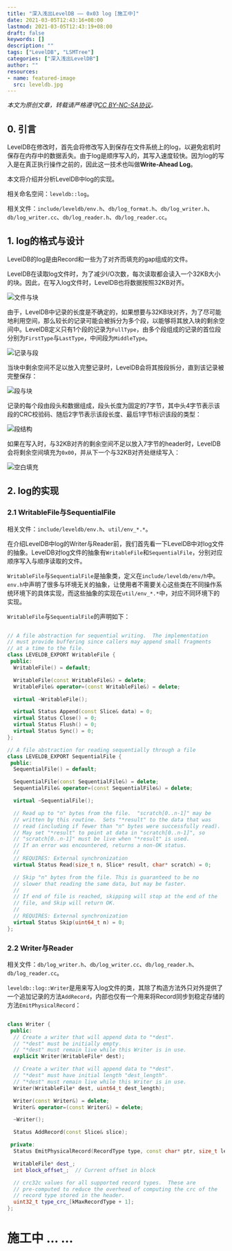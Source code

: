 ```yaml
---
title: "深入浅出LevelDB —— 0x03 log [施工中]"
date: 2021-03-05T12:43:16+08:00
lastmod: 2021-03-05T12:43:19+08:00
draft: false
keywords: []
description: ""
tags: ["LevelDB", "LSMTree"]
categories: ["深入浅出LevelDB"]
author: ""
resources:
- name: featured-image
  src: leveldb.jpg
---
```


*本文为原创文章，转载请严格遵守[CC BY-NC-SA协议](https://creativecommons.org/licenses/by-nc-sa/4.0/)。*


<!--more-->

## 0. 引言

LevelDB在修改时，首先会将修改写入到保存在文件系统上的log，以避免宕机时保存在内存中的数据丢失。由于log是顺序写入的，其写入速度较快。因为log的写入是在真正执行操作之前的，因此这一技术也叫做**Write-Ahead Log**。

本文将介绍并分析LevelDB中log的实现。

相关命名空间：`leveldb::log`。

相关文件：`include/leveldb/env.h`、`db/log_format.h`、`db/log_writer.h`、`db/log_writer.cc`、`db/log_reader.h`、`db/log_reader.cc`。

## 1. log的格式与设计

LevelDB的log是由Record和一些为了对齐而填充的gap组成的文件。

LevelDB在读取log文件时，为了减少I/O次数，每次读取都会读入一个32KB大小的块。因此，在写入log文件时，LevelDB也将数据按照32KB对齐。

![文件与块](assets/file-and-block.svg "文件与块")

由于，LevelDB中记录的长度是不确定的，如果想要与32KB块对齐，为了尽可能地利用空间，那么较长的记录可能会被拆分为多个段，以能够将其放入块的剩余空间中。LevelDB定义只有1个段的记录为`FullType`，由多个段组成的记录的首位段分别为`FirstType`与`LastType`，中间段为`MiddleType`。

![记录与段](assets/record-and-fragment.svg "记录与段")

当块中剩余空间不足以放入完整记录时，LevelDB会将其按段拆分，直到该记录被完整保存：

![段与块](assets/fragment-and-block.svg "段与块")

记录的每个段由段头和数据组成，段头长度为固定的7字节，其中头4字节表示该段的CRC校验码、随后2字节表示该段长度、最后1字节标识该段的类型：

![段结构](assets/fragment.svg "段结构")

如果在写入时，与32KB对齐的剩余空间不足以放入7字节的header时，LevelDB会将剩余空间填充为`0x00`，并从下一个与32KB对齐处继续写入：

![空白填充](assets/gap.svg "空白填充")









## 2. log的实现

### 2.1 WritableFile与SequentialFile

相关文件：`include/leveldb/env.h`、`util/env_*.*`。

在介绍LevelDB中log的Writer与Reader前，我们首先看一下LevelDB中对log文件的抽象。LevelDB对log文件的抽象有`WritableFile`和`SequentialFile`，分别对应顺序写入与顺序读取的文件。

`WritableFile`与`SequentialFile`是抽象类，定义在`include/leveldb/env/h`中。`env.h`中声明了很多与环境无关的抽象，让使用者不需要关心这些类在不同操作系统环境下的具体实现，而这些抽象的实现在`util/env_*.*`中，对应不同环境下的实现。

`WritableFile`与`SequentialFile`的声明如下：

```cpp

// A file abstraction for sequential writing.  The implementation
// must provide buffering since callers may append small fragments
// at a time to the file.
class LEVELDB_EXPORT WritableFile {
 public:
  WritableFile() = default;

  WritableFile(const WritableFile&) = delete;
  WritableFile& operator=(const WritableFile&) = delete;

  virtual ~WritableFile();

  virtual Status Append(const Slice& data) = 0;
  virtual Status Close() = 0;
  virtual Status Flush() = 0;
  virtual Status Sync() = 0;
};

// A file abstraction for reading sequentially through a file
class LEVELDB_EXPORT SequentialFile {
 public:
  SequentialFile() = default;

  SequentialFile(const SequentialFile&) = delete;
  SequentialFile& operator=(const SequentialFile&) = delete;

  virtual ~SequentialFile();

  // Read up to "n" bytes from the file.  "scratch[0..n-1]" may be
  // written by this routine.  Sets "*result" to the data that was
  // read (including if fewer than "n" bytes were successfully read).
  // May set "*result" to point at data in "scratch[0..n-1]", so
  // "scratch[0..n-1]" must be live when "*result" is used.
  // If an error was encountered, returns a non-OK status.
  //
  // REQUIRES: External synchronization
  virtual Status Read(size_t n, Slice* result, char* scratch) = 0;

  // Skip "n" bytes from the file. This is guaranteed to be no
  // slower that reading the same data, but may be faster.
  //
  // If end of file is reached, skipping will stop at the end of the
  // file, and Skip will return OK.
  //
  // REQUIRES: External synchronization
  virtual Status Skip(uint64_t n) = 0;
};

```

### 2.2 Writer与Reader

相关文件：`db/log_writer.h`、`db/log_writer.cc`、`db/log_reader.h`、`db/log_reader.cc`。

`leveldb::log::Writer`是用来写入log文件的类，其除了构造方法外只对外提供了一个追加记录的方法`AddRecord`，内部也仅有一个用来将Record同步到稳定存储的方法`EmitPhysicalRecord`：

```cpp

class Writer {
 public:
  // Create a writer that will append data to "*dest".
  // "*dest" must be initially empty.
  // "*dest" must remain live while this Writer is in use.
  explicit Writer(WritableFile* dest);

  // Create a writer that will append data to "*dest".
  // "*dest" must have initial length "dest_length".
  // "*dest" must remain live while this Writer is in use.
  Writer(WritableFile* dest, uint64_t dest_length);

  Writer(const Writer&) = delete;
  Writer& operator=(const Writer&) = delete;

  ~Writer();

  Status AddRecord(const Slice& slice);

 private:
  Status EmitPhysicalRecord(RecordType type, const char* ptr, size_t length);

  WritableFile* dest_;
  int block_offset_;  // Current offset in block

  // crc32c values for all supported record types.  These are
  // pre-computed to reduce the overhead of computing the crc of the
  // record type stored in the header.
  uint32_t type_crc_[kMaxRecordType + 1];
};

```











# 施工中 ... ...